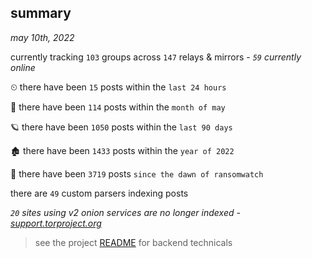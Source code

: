 
## summary
_may 10th, 2022_

currently tracking `103` groups across `147` relays & mirrors - _`59` currently online_

⏲ there have been `15` posts within the `last 24 hours`

🦈 there have been `114` posts within the `month of may`

🪐 there have been `1050` posts within the `last 90 days`

🏚 there have been `1433` posts within the `year of 2022`

🦕 there have been `3719` posts `since the dawn of ransomwatch`

there are `49` custom parsers indexing posts

_`20` sites using v2 onion services are no longer indexed - [support.torproject.org](https://support.torproject.org/onionservices/v2-deprecation/)_

> see the project [README](https://github.com/thetanz/ransomwatch#ransomwatch--) for backend technicals
